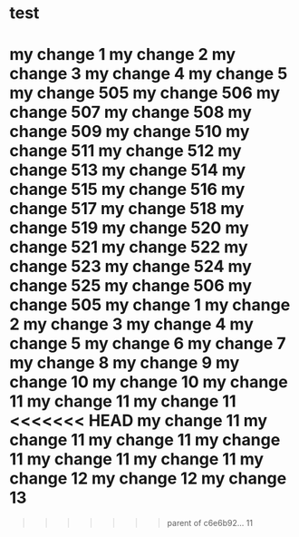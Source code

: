 test
====
my change 1
my change 2
my change 3
my change 4
my change 5
my change 505
my change 506
my change 507
my change 508
my change 509
my change 510
my change 511
my change 512
my change 513
my change 514
my change 515
my change 516
my change 517
my change 518
my change 519
my change 520
my change 521
my change 522
my change 523
my change 524
my change 525
my change 506
my change 505
my change 1
my change 2
my change 3
my change 4
my change 5
my change 6
my change 7
my change 8
my change 9
my change 10
my change 10
my change 11
my change 11
my change 11
<<<<<<< HEAD
my change 11
my change 11
my change 11
my change 11
my change 11
my change 11
my change 12
my change 12
my change 13
=======
>>>>>>> parent of c6e6b92... 11
